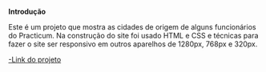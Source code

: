 
  
**Introdução**    
  
Este é um projeto que mostra as cidades de origem de alguns funcionários do Practicum. Na construção do site foi usado HTML e CSS e técnicas para fazer o site ser responsivo em outros aparelhos de 1280px, 768px e 320px.


[-Link do projeto](https://clarards.github.io/web_project_3_ptbr/)
